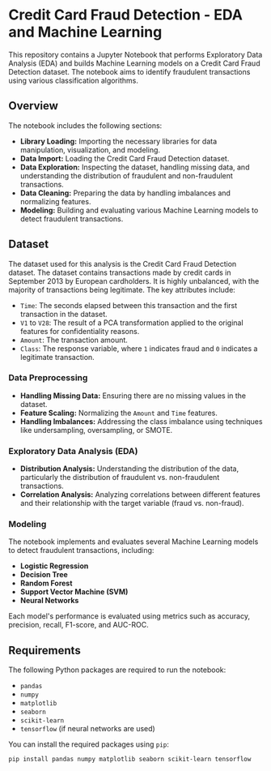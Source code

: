 # Credit Card Fraud Detection - EDA and Machine Learning

This repository contains a Jupyter Notebook that performs Exploratory Data Analysis (EDA) and builds Machine Learning models on a Credit Card Fraud Detection dataset. The notebook aims to identify fraudulent transactions using various classification algorithms.

## Overview

The notebook includes the following sections:
- **Library Loading:** Importing the necessary libraries for data manipulation, visualization, and modeling.
- **Data Import:** Loading the Credit Card Fraud Detection dataset.
- **Data Exploration:** Inspecting the dataset, handling missing data, and understanding the distribution of fraudulent and non-fraudulent transactions.
- **Data Cleaning:** Preparing the data by handling imbalances and normalizing features.
- **Modeling:** Building and evaluating various Machine Learning models to detect fraudulent transactions.

## Dataset

The dataset used for this analysis is the Credit Card Fraud Detection dataset. The dataset contains transactions made by credit cards in September 2013 by European cardholders. It is highly unbalanced, with the majority of transactions being legitimate. The key attributes include:

- `Time`: The seconds elapsed between this transaction and the first transaction in the dataset.
- `V1` to `V28`: The result of a PCA transformation applied to the original features for confidentiality reasons.
- `Amount`: The transaction amount.
- `Class`: The response variable, where `1` indicates fraud and `0` indicates a legitimate transaction.

### Data Preprocessing

- **Handling Missing Data:** Ensuring there are no missing values in the dataset.
- **Feature Scaling:** Normalizing the `Amount` and `Time` features.
- **Handling Imbalances:** Addressing the class imbalance using techniques like undersampling, oversampling, or SMOTE.

### Exploratory Data Analysis (EDA)

- **Distribution Analysis:** Understanding the distribution of the data, particularly the distribution of fraudulent vs. non-fraudulent transactions.
- **Correlation Analysis:** Analyzing correlations between different features and their relationship with the target variable (fraud vs. non-fraud).

### Modeling

The notebook implements and evaluates several Machine Learning models to detect fraudulent transactions, including:
- **Logistic Regression**
- **Decision Tree**
- **Random Forest**
- **Support Vector Machine (SVM)**
- **Neural Networks**

Each model's performance is evaluated using metrics such as accuracy, precision, recall, F1-score, and AUC-ROC.

## Requirements

The following Python packages are required to run the notebook:

- `pandas`
- `numpy`
- `matplotlib`
- `seaborn`
- `scikit-learn`
- `tensorflow` (if neural networks are used)

You can install the required packages using `pip`:

```bash
pip install pandas numpy matplotlib seaborn scikit-learn tensorflow

